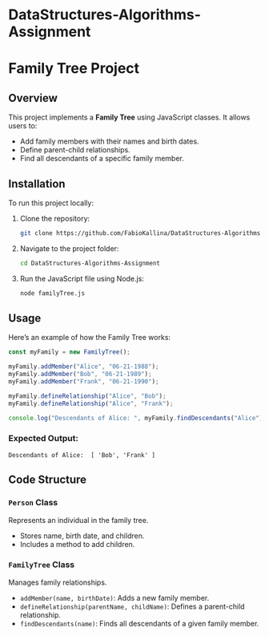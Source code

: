 # DataStructures-Algorithms-Assignment

# Family Tree Project

## Overview
This project implements a **Family Tree** using JavaScript classes. It allows users to:
- Add family members with their names and birth dates.
- Define parent-child relationships.
- Find all descendants of a specific family member.

## Installation
To run this project locally:
1. Clone the repository:
   ```sh
   git clone https://github.com/FabioKallina/DataStructures-Algorithms-Assignment.git
   ```
2. Navigate to the project folder:
   ```sh
   cd DataStructures-Algorithms-Assignment
   ```
3. Run the JavaScript file using Node.js:
   ```sh
   node familyTree.js
   ```

## Usage
Here’s an example of how the Family Tree works:

```javascript
const myFamily = new FamilyTree();

myFamily.addMember("Alice", "06-21-1988");
myFamily.addMember("Bob", "06-21-1989");
myFamily.addMember("Frank", "06-21-1990");

myFamily.defineRelationship("Alice", "Bob");
myFamily.defineRelationship("Alice", "Frank");

console.log("Descendants of Alice: ", myFamily.findDescendants("Alice"));
```

### Expected Output:
```
Descendants of Alice:  [ 'Bob', 'Frank' ]
```

## Code Structure
### `Person` Class
Represents an individual in the family tree.
- Stores name, birth date, and children.
- Includes a method to add children.

### `FamilyTree` Class
Manages family relationships.
- `addMember(name, birthDate)`: Adds a new family member.
- `defineRelationship(parentName, childName)`: Defines a parent-child relationship.
- `findDescendants(name)`: Finds all descendants of a given family member.